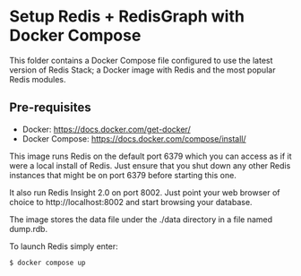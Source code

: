 # Setup Redis + RedisGraph with Docker Compose

This folder contains a Docker Compose file configured to use the latest version of Redis Stack; a Docker image with Redis and the most popular Redis modules.

## Pre-requisites

- Docker: https://docs.docker.com/get-docker/
- Docker Compose: https://docs.docker.com/compose/install/

This image runs Redis on the default port 6379 which you can access as if
it were a local install of Redis. Just ensure that you shut down any other
Redis instances that might be on port 6379 before starting this one.

It also run Redis Insight 2.0 on port 8002. Just point your web browser of
choice to http://localhost:8002 and start browsing your database.

The image stores the data file under the ./data directory in a file named
dump.rdb.

To launch Redis simply enter:

```
$ docker compose up
```
